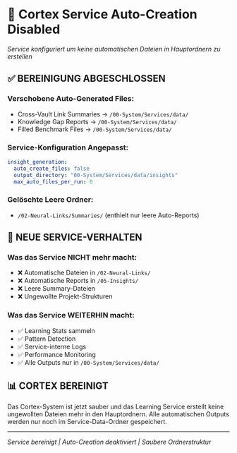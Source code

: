 # 🚫 Cortex Service Auto-Creation Disabled

*Service konfiguriert um keine automatischen Dateien in Hauptordnern zu erstellen*

## ✅ **BEREINIGUNG ABGESCHLOSSEN**

### **Verschobene Auto-Generated Files:**
- Cross-Vault Link Summaries → `/00-System/Services/data/`
- Knowledge Gap Reports → `/00-System/Services/data/`
- Filled Benchmark Files → `/00-System/Services/data/`

### **Service-Konfiguration Angepasst:**
```yaml
insight_generation:
  auto_create_files: false
  output_directory: "00-System/Services/data/insights"
  max_auto_files_per_run: 0
```

### **Gelöschte Leere Ordner:**
- `/02-Neural-Links/Summaries/` (enthielt nur leere Auto-Reports)

## 🎯 **NEUE SERVICE-VERHALTEN**

### **Was das Service NICHT mehr macht:**
- ❌ Automatische Dateien in `/02-Neural-Links/`
- ❌ Automatische Reports in `/05-Insights/`
- ❌ Leere Summary-Dateien
- ❌ Ungewollte Projekt-Strukturen

### **Was das Service WEITERHIN macht:**
- ✅ Learning Stats sammeln
- ✅ Pattern Detection
- ✅ Service-interne Logs
- ✅ Performance Monitoring
- ✅ Alle Outputs nur in `/00-System/Services/data/`

## 📊 **CORTEX BEREINIGT**

Das Cortex-System ist jetzt sauber und das Learning Service erstellt keine ungewollten Dateien mehr in den Hauptordnern. Alle automatischen Outputs werden nur noch im Service-Data-Ordner gespeichert.

---
*Service bereinigt | Auto-Creation deaktiviert | Saubere Ordnerstruktur*

